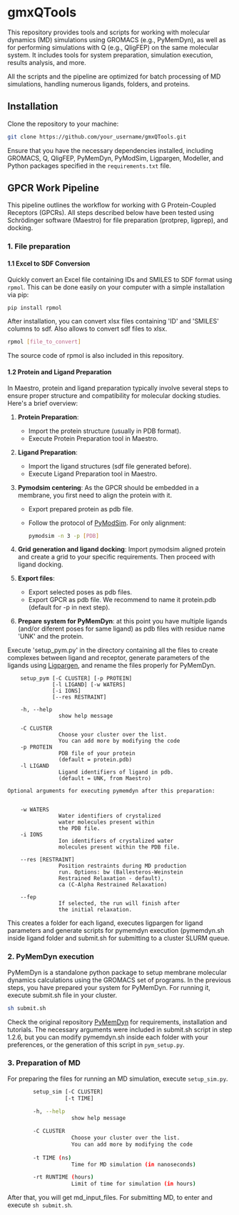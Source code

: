 # gmxQTools
This repository provides tools and scripts for working with molecular dynamics (MD) simulations using GROMACS (e.g., PyMemDyn), as well as for performing simulations with Q (e.g., QligFEP) on the same molecular system. It includes tools for system preparation, simulation execution, results analysis, and more.

All the scripts and the pipeline are optimized for batch processing of MD simulations, handling numerous ligands, folders, and proteins.


## Installation
Clone the repository to your machine:

```bash
git clone https://github.com/your_username/gmxQTools.git
```

Ensure that you have the necessary dependencies installed, including GROMACS, Q, QligFEP, PyMemDyn, PyModSim, Ligpargen, Modeller, and Python packages specified in the `requirements.txt` file.

## GPCR Work Pipeline

This pipeline outlines the workflow for working with G Protein-Coupled Receptors (GPCRs). All steps described below have been tested using Schrödinger software (Maestro) for file preparation (protprep, ligprep), and docking.

### 1. File preparation

#### 1.1 Excel to SDF Conversion

Quickly convert an Excel file containing IDs and SMILES to SDF format using `rpmol`. This can be done easily on your computer with a simple installation via pip:

```bash
pip install rpmol
```

After installation, you can convert xlsx files containing 'ID' and 'SMILES' columns to sdf. Also allows to convert sdf files to xlsx.

```bash
rpmol [file_to_convert]
```

The source code of rpmol is also included in this repository.

#### 1.2 Protein and Ligand Preparation

In Maestro, protein and ligand preparation typically involve several steps to ensure proper structure and compatibility for molecular docking studies. Here's a brief overview:

1. **Protein Preparation**:
    - Import the protein structure (usually in PDB format).
    - Execute Protein Preparation tool in Maestro.

2. **Ligand Preparation**:
    - Import the ligand structures (sdf file generated before).
    - Execute Ligand Preparation tool in Maestro.

3. **Pymodsim centering**: As the GPCR should be embedded in a membrane, you first need to align the protein with it.
    - Export prepared protein as pdb file.
    - Follow the protocol of [PyModSim](https://github.com/GPCR-ModSim/pymodsim). For only alignment:

      ```bash
      pymodsim -n 3 -p [PDB]
      ```
      
4. **Grid generation and ligand docking**: Import pymodsim aligned protein and create a grid to your specific requirements. Then proceed with ligand docking.
   
5. **Export files**:
    - Export selected poses as pdb files.
    - Export GPCR as pdb file. We recommend to name it protein.pdb (default for -p in next step).

6. **Prepare system for PyMemDyn**: at this point you have multiple ligands (and/or diferent poses for same ligand) as pdb files with residue name 'UNK' and the protein.

Execute 'setup_pym.py' in the directory containing all the files to create complexes between ligand and receptor, generate parameters of the ligands using [Ligpargen](https://github.com/Isra3l/ligpargen), and rename the files properly for PyMemDyn. 
   
        setup_pym [-C CLUSTER] [-p PROTEIN]
                  [-l LIGAND] [-w WATERS]
                  [-i IONS] 
                  [--res RESTRAINT]
        
        -h, --help
                    show help message

        -C CLUSTER
                    Choose your cluster over the list.
                    You can add more by modifying the code
        -p PROTEIN 
                    PDB file of your protein
                    (default = protein.pdb)
        -l LIGAND
                    Ligand identifiers of ligand in pdb.
                    (default = UNK, from Maestro)

    Optional arguments for executing pymemdyn after this preparation:

        
        -w WATERS
                    Water identifiers of crystalized
                    water molecules present within
                    the PDB file.
        -i IONS
                    Ion identifiers of crystalized water
                    molecules present within the PDB file.
        
        --res [RESTRAINT]
                    Position restraints during MD production
                    run. Options: bw (Ballesteros-Weinstein
                    Restrained Relaxation - default),
                    ca (C-Alpha Restrained Relaxation)

        --fep 
                    If selected, the run will finish after
                    the initial relaxation.

   
This creates a folder for each ligand, executes ligpargen for ligand parameters and generate scripts for pymemdyn execution (pymemdyn.sh inside ligand folder and submit.sh for        submitting to a cluster SLURM queue.

### 2. PyMemDyn execution
PyMemDyn is a standalone python package to setup membrane molecular dynamics calculations using the GROMACS set of programs. In the previous steps, you have prepared your system for PyMemDyn. For running it, execute submit.sh file in your cluster.

```bash
sh submit.sh
```

Check the original repository [PyMemDyn](https://github.com/GPCR-ModSim/pymemdyn) for requirements, installation and tutorials. The necessary arguments were included in submit.sh script in step 1.2.6, but you can modify pymemdyn.sh inside each folder with your preferences, or the generation of this script in `pym_setup.py`.

### 3. Preparation of MD
For preparing the files for running an MD simulation, execute `setup_sim.py`.

```bash
        setup_sim [-C CLUSTER]
                  [-t TIME]
        
        -h, --help
                    show help message

        -C CLUSTER
                    Choose your cluster over the list.
                    You can add more by modifying the code
        
        -t TIME (ns)
                    Time for MD simulation (in nanoseconds)

        -rt RUNTIME (hours)
                    Limit of time for simulation (in hours)
```

After that, you will get md_input_files. For submitting MD, to enter and execute `sh submit.sh`.
